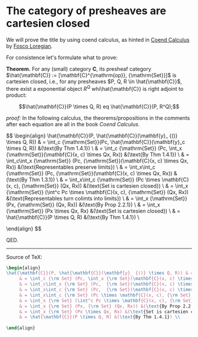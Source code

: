 # The category of presheaves are cartesien closed

We will prove the title by using coend calculus, as hinted in [Coend Calculus](https://arxiv.org/abs/1501.02503) by [Fosco Loregian](https://tetrapharmakon.github.io/).

For consistence let's formulate what to prove:

**Theorem.** For any (small) category $\mathbf{C}$, its presheaf category $\hat{\mathbf{C}} := [\mathbf{C}^{\mathrm{op}}, {\mathrm{Set}}]$ is cartesien closed, i.e., for any presheaves $P, Q, R \in \hat{\mathbf{C}}$, there exist a exponential object $R^Q$ whi\hat{\mathbf{C}} is right adjoint to product:

$$\hat{\mathbf{C}}(P \times Q, R) eq \hat{\mathbf{C}}(P, R^Q);$$

*proof:* In the following calculus, the theorems/propositions in the comments after each equation are all in the book *Coend Calculus*.

$$
\begin{align}
\hat{\mathbf{C}}(P, \hat{\mathbf{C}}(\mathbf{y}_ {()} \times Q, R)) & = \int_c {\mathrm{Set}}(Pc, \hat{\mathbf{C}}(\mathbf{y}_c \times Q, R))  &(\text{By Thm 1.4.1}) \\
     & = \int_c {\mathrm{Set}} (Pc, \int_x {\mathrm{Set}}(\mathbf{C}(x, c) \times Qx, Rx)) &(\text{By Thm 1.4.1}) \\
     & = \int_c\int_x {\mathrm{Set}} (Pc,  {\mathrm{Set}}(\mathbf{C}(x, c) \times Qx, Rx)) &(\text{Representables preserve limits}) \\
     & = \int_x\int_c {\mathrm{Set}} (Pc,  {\mathrm{Set}}(\mathbf{C}(x, c) \times Qx, Rx)) &(\text{By Thm 1.3.1}) \\
     & = \int_x\int_c {\mathrm{Set}} (Pc \times \mathbf{C}(x, c), {\mathrm{Set}} (Qx, Rx)) &(\text{Set is cartesien closed}) \\
     & = \int_x {\mathrm{Set}} (\int^c Pc \times \mathbf{C}(x, c), {\mathrm{Set}} (Qx, Rx)) &(\text{Representables turn colimts into limits}) \\
     & = \int_x {\mathrm{Set}} (Px, {\mathrm{Set}} (Qx, Rx)) &(\text{By Prop 2.2.1}) \\
     & = \int_x {\mathrm{Set}} (Px \times Qx, Rx) &(\text{Set is cartesien closed}) \\
     & = \hat{\mathbf{C}}(P \times Q, R) &(\text{By Thm 1.4.1}) \\
        
\end{align}
$$

QED.

---

Source of TeX:

```latex
\begin{align}
\hat{\mathbf{C}}(P, \hat{\mathbf{C}}(\mathbf{y}_ {()} \times Q, R)) & = \int_c {\rm Set}(Pc, \hat{\mathbf{C}}(\mathbf{y}_c \times Q, R))  &(\text{By Thm 1.4.1}) \\
     & = \int_c {\rm Set} (Pc, \int_x {\rm Set}(\mathbf{C}(x, c) \times Qx, Rx)) &(\text{By Thm 1.4.1}) \\
     & = \int_c\int_x {\rm Set} (Pc,  {\rm Set}(\mathbf{C}(x, c) \times Qx, Rx)) &(\text{Representables preserve limits}) \\
     & = \int_x\int_c {\rm Set} (Pc,  {\rm Set}(\mathbf{C}(x, c) \times Qx, Rx)) &(\text{By Thm 1.3.1}) \\
     & = \int_x\int_c {\rm Set} (Pc \times \mathbf{C}(x, c), {\rm Set} (Qx, Rx)) &(\text{Set is cartesien closed}) \\
     & = \int_x {\rm Set} (\int^c Pc \times \mathbf{C}(x, c), {\rm Set} (Qx, Rx)) &(\text{Representables turn colimts into limits}) \\
     & = \int_x {\rm Set} (Px, {\rm Set} (Qx, Rx)) &(\text{By Prop 2.2.1}) \\
     & = \int_x {\rm Set} (Px \times Qx, Rx) &(\text{Set is cartesien closed}) \\
     & = \hat{\mathbf{C}}(P \times Q, R) &(\text{By Thm 1.4.1}) \\
        
\end{align}
```
